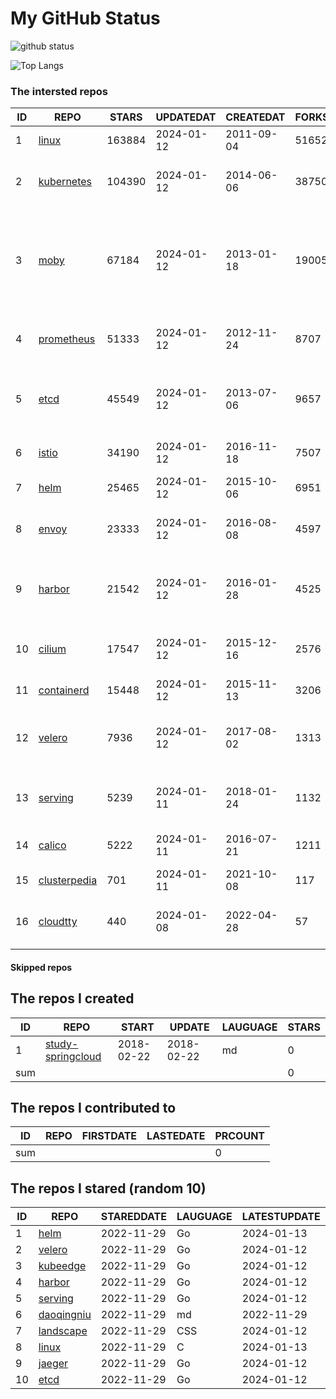 # My GitHub Status

<img src="https://github-readme-stats-1.yihong0618.vercel.app/api?username=daoqingniu&show_icons=true&&&hide_title=true&count_private=true" alt="github status" />

![Top Langs](https://github-readme-stats-1.yihong0618.vercel.app/api/top-langs/?username=daoqingniu&layout=compact)

<!--START_SECTION:github_repos-->
### The intersted repos
| ID |                              REPO                               | STARS  | UPDATEDAT  | CREATEDAT  | FORKSCOUNT |                                                DESCRIPTIONS                                                |
|----|-----------------------------------------------------------------|--------|------------|------------|------------|------------------------------------------------------------------------------------------------------------|
|  1 | [linux](https://github.com/torvalds/linux)                      | 163884 | 2024-01-12 | 2011-09-04 |      51652 | Linux kernel source tree                                                                                   |
|  2 | [kubernetes](https://github.com/kubernetes/kubernetes)          | 104390 | 2024-01-12 | 2014-06-06 |      38750 | Production-Grade Container Scheduling and Management                                                       |
|  3 | [moby](https://github.com/moby/moby)                            |  67184 | 2024-01-12 | 2013-01-18 |      19005 | The Moby Project - a collaborative project for the container ecosystem to assemble container-based systems |
|  4 | [prometheus](https://github.com/prometheus/prometheus)          |  51333 | 2024-01-12 | 2012-11-24 |       8707 | The Prometheus monitoring system and time series database.                                                 |
|  5 | [etcd](https://github.com/etcd-io/etcd)                         |  45549 | 2024-01-12 | 2013-07-06 |       9657 | Distributed reliable key-value store for the most critical data of a distributed system                    |
|  6 | [istio](https://github.com/istio/istio)                         |  34190 | 2024-01-12 | 2016-11-18 |       7507 | Connect, secure, control, and observe services.                                                            |
|  7 | [helm](https://github.com/helm/helm)                            |  25465 | 2024-01-12 | 2015-10-06 |       6951 | The Kubernetes Package Manager                                                                             |
|  8 | [envoy](https://github.com/envoyproxy/envoy)                    |  23333 | 2024-01-12 | 2016-08-08 |       4597 | Cloud-native high-performance edge/middle/service proxy                                                    |
|  9 | [harbor](https://github.com/goharbor/harbor)                    |  21542 | 2024-01-12 | 2016-01-28 |       4525 | An open source trusted cloud native registry project that stores, signs, and scans content.                |
| 10 | [cilium](https://github.com/cilium/cilium)                      |  17547 | 2024-01-12 | 2015-12-16 |       2576 | eBPF-based Networking, Security, and Observability                                                         |
| 11 | [containerd](https://github.com/containerd/containerd)          |  15448 | 2024-01-12 | 2015-11-13 |       3206 | An open and reliable container runtime                                                                     |
| 12 | [velero](https://github.com/vmware-tanzu/velero)                |   7936 | 2024-01-12 | 2017-08-02 |       1313 | Backup and migrate Kubernetes applications and their persistent volumes                                    |
| 13 | [serving](https://github.com/knative/serving)                   |   5239 | 2024-01-11 | 2018-01-24 |       1132 | Kubernetes-based, scale-to-zero, request-driven compute                                                    |
| 14 | [calico](https://github.com/projectcalico/calico)               |   5222 | 2024-01-11 | 2016-07-21 |       1211 | Cloud native networking and network security                                                               |
| 15 | [clusterpedia](https://github.com/clusterpedia-io/clusterpedia) |    701 | 2024-01-11 | 2021-10-08 |        117 | The Encyclopedia of Kubernetes clusters                                                                    |
| 16 | [cloudtty](https://github.com/cloudtty/cloudtty)                |    440 | 2024-01-08 | 2022-04-28 |         57 | A Friendly Kubernetes CloudShell (Web Terminal) !                                                          |



#### Skipped repos
<!--END_SECTION:github_repos-->

<!--START_SECTION:my_github-->
## The repos I created
| ID  |                                 REPO                                 |   START    |   UPDATE   | LAUGUAGE | STARS |
|-----|----------------------------------------------------------------------|------------|------------|----------|-------|
|   1 | [study-springcloud](https://github.com/daoqingniu/study-springcloud) | 2018-02-22 | 2018-02-22 | md       |     0 |
| sum |                                                                      |            |            |          |     0 |

## The repos I contributed to
| ID  | REPO | FIRSTDATE | LASTEDATE | PRCOUNT |
|-----|------|-----------|-----------|---------|
| sum |      |           |           |       0 |

## The repos I stared (random 10)
| ID |                          REPO                          | STAREDDATE | LAUGUAGE | LATESTUPDATE |
|----|--------------------------------------------------------|------------|----------|--------------|
|  1 | [helm](https://github.com/helm/helm)                   | 2022-11-29 | Go       | 2024-01-13   |
|  2 | [velero](https://github.com/vmware-tanzu/velero)       | 2022-11-29 | Go       | 2024-01-12   |
|  3 | [kubeedge](https://github.com/kubeedge/kubeedge)       | 2022-11-29 | Go       | 2024-01-12   |
|  4 | [harbor](https://github.com/goharbor/harbor)           | 2022-11-29 | Go       | 2024-01-12   |
|  5 | [serving](https://github.com/knative/serving)          | 2022-11-29 | Go       | 2024-01-12   |
|  6 | [daoqingniu](https://github.com/daoqingniu/daoqingniu) | 2022-11-29 | md       | 2022-11-29   |
|  7 | [landscape](https://github.com/cncf/landscape)         | 2022-11-29 | CSS      | 2024-01-12   |
|  8 | [linux](https://github.com/torvalds/linux)             | 2022-11-29 | C        | 2024-01-13   |
|  9 | [jaeger](https://github.com/jaegertracing/jaeger)      | 2022-11-29 | Go       | 2024-01-12   |
| 10 | [etcd](https://github.com/etcd-io/etcd)                | 2022-11-29 | Go       | 2024-01-12   |

<!--END_SECTION:my_github-->
